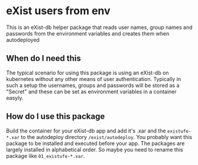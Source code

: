 eXist users from env
====================

This is an eXist-db helper package that reads user names, group names and passwords from the environment variables and creates them
when autodeployed

When do I need this
-------------------

The typical scenario for using this package is using an eXist-db on kubernetes without any other means of user authentication.
Typically in such a setup the usernames, groups and passwords will be stored as a "Secret" and these can be set as environment
variables in a container easyly.

How do I use this package
-------------------------

Build the container for your eXist-db app and add it's .xar and the `existufe-*.xar` to the autodeploy directory `/exist/autodeploy`.
You probably want this package to be installed and executed before your app. The packages are largely installed in alphabetical order.
So maybe you need to rename this package like `01_existufe-*.xar`.